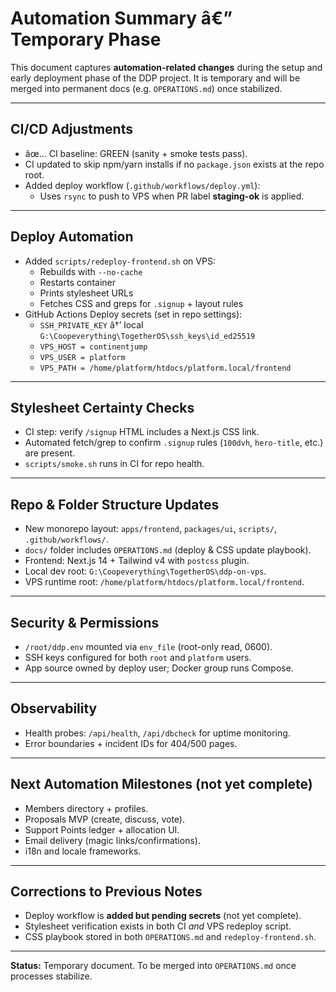 ﻿# Automation Summary â€” Temporary Phase

This document captures **automation-related changes** during the setup and early deployment
phase of the DDP project. It is temporary and will be merged into permanent docs (e.g. `OPERATIONS.md`)
once stabilized.

---

## CI/CD Adjustments

- âœ… CI baseline: GREEN (sanity + smoke tests pass).
- CI updated to skip npm/yarn installs if no `package.json` exists at the repo root.
- Added deploy workflow (`.github/workflows/deploy.yml`):
  - Uses `rsync` to push to VPS when PR label **staging-ok** is applied.

---

## Deploy Automation

- Added `scripts/redeploy-frontend.sh` on VPS:
  - Rebuilds with `--no-cache`
  - Restarts container
  - Prints stylesheet URLs
  - Fetches CSS and greps for `.signup` + layout rules
- GitHub Actions Deploy secrets (set in repo settings):
  - `SSH_PRIVATE_KEY` â†’ local `G:\Coopeverything\TogetherOS\ssh_keys\id_ed25519`
  - `VPS_HOST = continentjump`
  - `VPS_USER = platform`
  - `VPS_PATH = /home/platform/htdocs/platform.local/frontend`

---

## Stylesheet Certainty Checks

- CI step: verify `/signup` HTML includes a Next.js CSS link.
- Automated fetch/grep to confirm `.signup` rules (`100dvh`, `hero-title`, etc.) are present.
- `scripts/smoke.sh` runs in CI for repo health.

---

## Repo & Folder Structure Updates

- New monorepo layout: `apps/frontend`, `packages/ui`, `scripts/`, `.github/workflows/`.
- `docs/` folder includes `OPERATIONS.md` (deploy & CSS update playbook).
- Frontend: Next.js 14 + Tailwind v4 with `postcss` plugin.
- Local dev root: `G:\Coopeverything\TogetherOS\ddp-on-vps`.
- VPS runtime root: `/home/platform/htdocs/platform.local/frontend`.

---

## Security & Permissions

- `/root/ddp.env` mounted via `env_file` (root-only read, 0600).
- SSH keys configured for both `root` and `platform` users.
- App source owned by deploy user; Docker group runs Compose.

---

## Observability

- Health probes: `/api/health`, `/api/dbcheck` for uptime monitoring.
- Error boundaries + incident IDs for 404/500 pages.

---

## Next Automation Milestones (not yet complete)

- Members directory + profiles.
- Proposals MVP (create, discuss, vote).
- Support Points ledger + allocation UI.
- Email delivery (magic links/confirmations).
- i18n and locale frameworks.

---

## Corrections to Previous Notes

- Deploy workflow is **added but pending secrets** (not yet complete).
- Stylesheet verification exists in both CI *and* VPS redeploy script.
- CSS playbook stored in both `OPERATIONS.md` and `redeploy-frontend.sh`.

---

**Status:** Temporary document. To be merged into `OPERATIONS.md` once processes stabilize.

